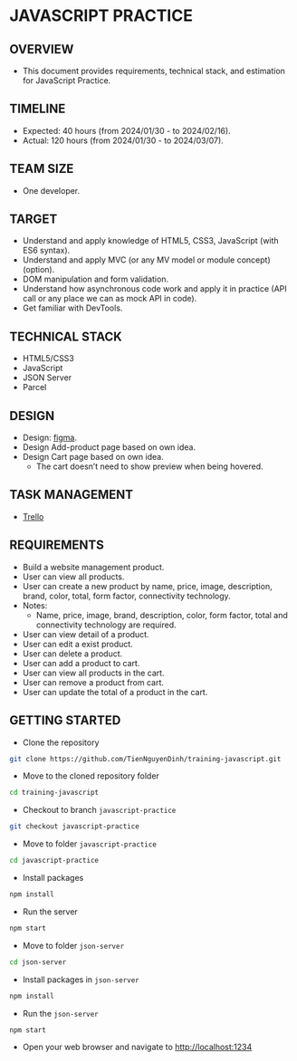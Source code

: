 # JAVASCRIPT PRACTICE

## OVERVIEW

- This document provides requirements, technical stack, and estimation for JavaScript Practice.

## TIMELINE

- Expected: 40 hours (from 2024/01/30 - to 2024/02/16).
- Actual: 120 hours (from 2024/01/30 - to 2024/03/07).

## TEAM SIZE

- One developer.

## TARGET

- Understand and apply knowledge of HTML5, CSS3, JavaScript (with ES6 syntax).
- Understand and apply MVC (or any MV model or module concept) (option).
- DOM manipulation and form validation.
- Understand how asynchronous code work and apply it in practice (API call or any place we can  as mock API in code).
- Get familiar with DevTools.

## TECHNICAL STACK

- HTML5/CSS3
- JavaScript
- JSON Server
- Parcel

## DESIGN

- Design: [figma](https://www.figma.com/file/AanFxKaCibCL6KXGEKGkgk/BeeSound-(Community)?node-id=0%3A1&mode=dev).
- Design Add-product page based on own idea.
- Design Cart page based on own idea.
  - The cart doesn’t need to show preview when being hovered.

## TASK MANAGEMENT

- [Trello](https://trello.com/b/0JxSwRif/tiennguyen-internship-javascript)

## REQUIREMENTS

- Build a website management product.
- User can view all products.
- User can create a new product by name, price, image, description, brand, color, total, form factor, connectivity technology.
- Notes:
  - Name, price, image, brand, description, color, form factor, total and connectivity technology are required.
- User can view detail of a product.
- User can edit a exist product.
- User can delete a product.
- User can add a product to cart.
- User can view all products in the cart.
- User can remove a product from cart.
- User can update the total of a product in the cart.

## GETTING STARTED

- Clone the repository

```bash
git clone https://github.com/TienNguyenDinh/training-javascript.git
```

- Move to the cloned repository folder

```bash
cd training-javascript
```

- Checkout to branch `javascript-practice`

```bash
git checkout javascript-practice
```

- Move to folder `javascript-practice`

```bash
cd javascript-practice
```

- Install packages

```bash
npm install
```

- Run the server

```bash
npm start
```

- Move to folder `json-server`

```bash
cd json-server
```

- Install packages in `json-server`

```bash
npm install
```

- Run the `json-server`

```bash
npm start
```

- Open your web browser and navigate to [http://localhost:1234](http://localhost:1234)
